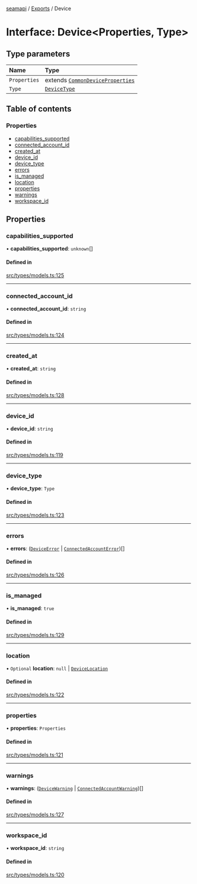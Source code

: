 [seamapi](../README.md) / [Exports](../modules.md) / Device

# Interface: Device<Properties, Type\>

## Type parameters

| Name | Type |
| :------ | :------ |
| `Properties` | extends [`CommonDeviceProperties`](../modules.md#commondeviceproperties) |
| `Type` | [`DeviceType`](../modules.md#devicetype) |

## Table of contents

### Properties

- [capabilities\_supported](Device.md#capabilities_supported)
- [connected\_account\_id](Device.md#connected_account_id)
- [created\_at](Device.md#created_at)
- [device\_id](Device.md#device_id)
- [device\_type](Device.md#device_type)
- [errors](Device.md#errors)
- [is\_managed](Device.md#is_managed)
- [location](Device.md#location)
- [properties](Device.md#properties)
- [warnings](Device.md#warnings)
- [workspace\_id](Device.md#workspace_id)

## Properties

### capabilities\_supported

• **capabilities\_supported**: `unknown`[]

#### Defined in

[src/types/models.ts:125](https://github.com/seamapi/javascript/blob/main/src/types/models.ts#L125)

___

### connected\_account\_id

• **connected\_account\_id**: `string`

#### Defined in

[src/types/models.ts:124](https://github.com/seamapi/javascript/blob/main/src/types/models.ts#L124)

___

### created\_at

• **created\_at**: `string`

#### Defined in

[src/types/models.ts:128](https://github.com/seamapi/javascript/blob/main/src/types/models.ts#L128)

___

### device\_id

• **device\_id**: `string`

#### Defined in

[src/types/models.ts:119](https://github.com/seamapi/javascript/blob/main/src/types/models.ts#L119)

___

### device\_type

• **device\_type**: `Type`

#### Defined in

[src/types/models.ts:123](https://github.com/seamapi/javascript/blob/main/src/types/models.ts#L123)

___

### errors

• **errors**: ([`DeviceError`](DeviceError.md) \| [`ConnectedAccountError`](ConnectedAccountError.md))[]

#### Defined in

[src/types/models.ts:126](https://github.com/seamapi/javascript/blob/main/src/types/models.ts#L126)

___

### is\_managed

• **is\_managed**: ``true``

#### Defined in

[src/types/models.ts:129](https://github.com/seamapi/javascript/blob/main/src/types/models.ts#L129)

___

### location

• `Optional` **location**: ``null`` \| [`DeviceLocation`](../modules.md#devicelocation)

#### Defined in

[src/types/models.ts:122](https://github.com/seamapi/javascript/blob/main/src/types/models.ts#L122)

___

### properties

• **properties**: `Properties`

#### Defined in

[src/types/models.ts:121](https://github.com/seamapi/javascript/blob/main/src/types/models.ts#L121)

___

### warnings

• **warnings**: ([`DeviceWarning`](DeviceWarning.md) \| [`ConnectedAccountWarning`](ConnectedAccountWarning.md))[]

#### Defined in

[src/types/models.ts:127](https://github.com/seamapi/javascript/blob/main/src/types/models.ts#L127)

___

### workspace\_id

• **workspace\_id**: `string`

#### Defined in

[src/types/models.ts:120](https://github.com/seamapi/javascript/blob/main/src/types/models.ts#L120)
